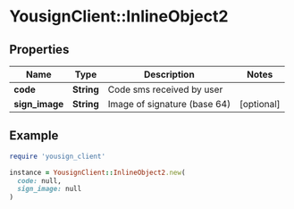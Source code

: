 # YousignClient::InlineObject2

## Properties

| Name | Type | Description | Notes |
| ---- | ---- | ----------- | ----- |
| **code** | **String** | Code sms received by user |  |
| **sign_image** | **String** | Image of signature (base 64) | [optional] |

## Example

```ruby
require 'yousign_client'

instance = YousignClient::InlineObject2.new(
  code: null,
  sign_image: null
)
```

